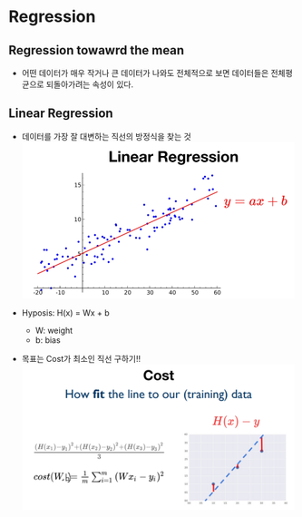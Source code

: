 # Regression

## Regression towawrd the mean

- 어떤 데이터가 매우 작거나 큰 데이터가 나와도 전체적으로 보면 데이터들은 전체평균으로 되돌아가려는 속성이 있다.

## Linear Regression

- 데이터를 가장 잘 대변하는 직선의 방정식을 찾는 것
  <img src="image/regression.PNG">

- Hyposis: H(x) = Wx + b
  - W: weight
  - b: bias
- 목표는 Cost가 최소인 직선 구하기!!
  <img src = "image/regression_cost.PNG">
